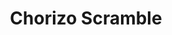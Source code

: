 ---
title: "Chorizo Scramble"
price: "$12.00"
category: "Breakfast"
img: ""
desc: "three egg scramble with, chorizo served with home fried potatoes and re- fried beans "
---